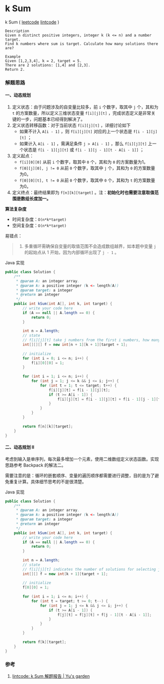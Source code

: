 #  k Sum

 k Sum  ( [leetcode]()  [lintcode](http://www.lintcode.com/en/problem/k-sum/) )

```
Description
Given n distinct positive integers, integer k (k <= n) and a number target.
Find k numbers where sum is target. Calculate how many solutions there are?

Example
Given [1,2,3,4], k = 2, target = 5.
There are 2 solutions: [1,4] and [2,3].
Return 2.
```

### 解题思路

#### 一、动态规划

1. 定义状态：由于问题涉及的自变量比较多，前 `i` 个数字，取其中 `j` 个，其和为 `t` 的方案数量，所以定义三维状态变量 `f[i][j][t]` ，完成状态定义是非常关键的一步，问题基本已经得到解决了。
2. 定义状态转移函数：对于当前状态 `f[i][j][t]` ，详细讨论如下
   - 如果不计入 `A[i - 1]` ，则 `f[i][j][t]` 对应的上一个状态是 `f[i - 1][j][t]` ；
   - 如果计入 `A[i - 1]` ，需满足条件 `j > A[i - 1]` ，那么 `f[i][j][t]` 上一个状态是  `f[i - 1][j][t]` 或 `f[i - 1][j - 1][t - A[i - 1]]` ；
3. 定义起点：
   -  `f[i][0][0]` 从前 `i` 个数字，取其中 `0` 个，其和为 `0` 的方案数量为1。
   -  `f[0][j][0], j != 0` 从前 `0` 个数字，取其中 `j` 个，其和为 `0` 的方案数量为0。
   -  `f[0][0][t], t != 0` 从前 `0` 个数字，取其中 `0` 个，其和为 `t` 的方案数量为0。
4. 定义终点：最终结果即为 `f[n][k][target]` 。注：**初始化时也需要注意取值范围是数组长度加一。**

**算法复杂度**

- 时间复杂度：`O(n*k*target)`
- 空间复杂度：`O(n*k*target)`

易错点：

> 1. 多重循环需确保自变量的取值范围不会造成数组越界，如本题中变量 `j` 的起始点从 1 开始，因为内部循环出现了 `j - 1` 。

Java 实现

```java
public class Solution {
    /**
     * @param A: an integer array.
     * @param k: a positive integer (k <= length(A))
     * @param target: a integer
     * @return an integer
     */
    public int kSum(int A[], int k, int target) {
        // write your code here
        if (A == null || A.length == 0) {
            return 0;
        }
        
        int n = A.length;
        // state
        // f[i][j][t] take j numbers from the first i numbers, how many combinations' sum is t
        int[][][] f = new int[n + 1][k + 1][target + 1];
        
        // initialize
        for (int i = 0; i <= n; i++) {
            f[i][0][0] = 1;
        }
        
        for (int i = 1; i <= n; i++) {
            for (int j = 1; j <= k && j <= i; j++) {
                for (int t = 1; t <= target; t++) {
                    f[i][j][t] = f[i - 1][j][t];
                    if (t >= A[i - 1]) {
                        f[i][j][t] = f[i - 1][j][t] + f[i - 1][j - 1][t - A[i - 1]];
                    }
                }
            }
        }
        
        return f[n][k][target];
    }
}

```



#### 二、动态规划 II

考虑到输入是单序列，每次最多增加一个元素，使用二维数组定义状态函数。实现思路参考 Backpack 的解法二。

需要注意的是：循环的嵌套顺序、变量的遍历顺序都需要进行调整，目的是为了避免重复计算。具体细节思考的不是很清楚。

Java 实现

```java
public class Solution {
    /**
     * @param A: an integer array.
     * @param k: a positive integer (k <= length(A))
     * @param target: a integer
     * @return an integer
     */
    public int kSum(int A[], int k, int target) {
        // write your code here
        if (A == null || A.length == 0) {
            return 0;
        }
        
        int n = A.length;
        // state
        // f[i][j][t] indicates the number of solutions for selecting j numbers from A[0 … i – 1] with the sum of t.
        int[][] f = new int[k + 1][target + 1];
        
        // initialize
        f[0][0] = 1;
        
        for (int i = 1; i <= n; i++) {
            for (int t = target; t >= 0; t--) {
                for (int j = 1; j <= k && j <= i; j++) {
                    if (t >= A[i - 1]) {
                        f[j][t] = f[j][t] + f[j - 1][t - A[i - 1]];
                    }
                }
            }
        }
        
        return f[k][target];
    }
}

```



### 参考

1. [lintcode: k Sum 解题报告 | Yu's garden](http://www.cnblogs.com/yuzhangcmu/p/4279676.html)

